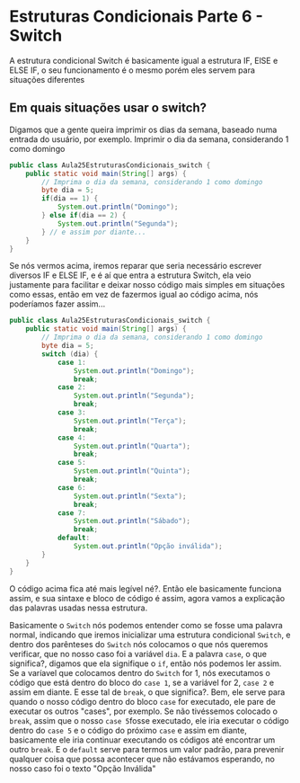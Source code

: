 # Estruturas Condicionais Parte 6 - Switch
A estrutura condicional Switch é basicamente igual a estrutura IF, ElSE e ELSE IF, o seu funcionamento é o mesmo
porém eles servem para situações diferentes
## Em quais situações usar o switch?
Digamos que a gente queira imprimir os dias da semana, baseado numa entrada do usuário, por exemplo. 
Imprimir o dia da semana, considerando 1 como domingo
```java
public class Aula25EstruturasCondicionais_switch {
    public static void main(String[] args) {
        // Imprima o dia da semana, considerando 1 como domingo
        byte dia = 5;
        if(dia == 1) {
            System.out.println("Domingo");
        } else if(dia == 2) {
            System.out.println("Segunda");
        } // e assim por diante...
    }
}
```
Se nós vermos acima, iremos reparar que seria necessário escrever diversos IF e ELSE IF, e é aí que entra a estrutura Switch,
ela veio justamente para facilitar e deixar nosso código mais simples em situações como essas, então em vez de fazermos
igual ao código acima, nós poderíamos fazer assim...
```java
public class Aula25EstruturasCondicionais_switch {
    public static void main(String[] args) {
        // Imprima o dia da semana, considerando 1 como domingo
        byte dia = 5;
        switch (dia) {
            case 1:
                System.out.println("Domingo");
                break;
            case 2:
                System.out.println("Segunda");
                break;
            case 3:
                System.out.println("Terça");
                break;
            case 4:
                System.out.println("Quarta");
                break;
            case 5:
                System.out.println("Quinta");
                break;
            case 6:
                System.out.println("Sexta");
                break;
            case 7:
                System.out.println("Sábado");
                break;
            default:
                System.out.println("Opção inválida");
        }
    }
}
```
O código acima fica até mais legível né?. Então ele basicamente funciona assim, e sua sintaxe e bloco de código é assim,
agora vamos a explicação das palavras usadas nessa estrutura.

Basicamente o `Switch` nós podemos entender como se fosse uma palavra normal, indicando que iremos inicializar uma estrutura condicional `Switch`, 
e dentro dos parênteses do `Switch` nós colocamos o que nós queremos verificar, que no nosso caso foi a variável `dia`. 
E a palavra `case`, o que significa?, digamos que ela signifique o `if`, então nós podemos ler assim. Se a varíavel que colocamos dentro do `Switch` for 1,
nós executamos o código que está dentro do bloco do `case 1`, se a variável for 2, `case 2` e assim em diante. E esse tal de `break`, o que significa?.
Bem, ele serve para quando o nosso código dentro do bloco `case` for executado, ele pare de executar os outros "cases", por exemplo.
Se não tivéssemos colocado o `break`, assim que o nosso `case 5`fosse executado, ele iria executar o código dentro do `case 5` e o código do próximo `case` e assim em diante,
basicamente ele iria continuar executando os códigos até encontrar um outro `break`. E o `default` serve para termos um valor padrão, para prevenir
qualquer coisa que possa acontecer que não estávamos esperando, no nosso caso foi o texto "Opção Inválida"